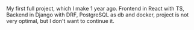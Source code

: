 My first full project, which I make 1 year ago. Frontend in React with TS, Backend in Django with DRF, PostgreSQL as db and docker, project is not very optimal, but I don't want to continue it. 

